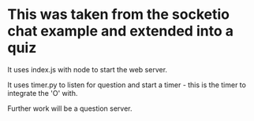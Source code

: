 # This was taken from the socketio chat example and extended into a quiz

It uses index.js with node to start the web server.

It uses timer.py to listen for question and start a timer - this is the timer to integrate the 'O' with.

Further work will be a question server.